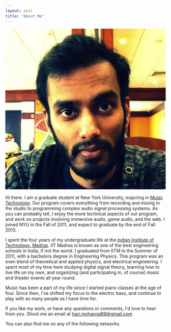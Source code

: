 ```yaml
---
layout: post
title: "About Me"
---
```


<img id="aboutimage boxsize" class="tiny" src="/images/hmpic.jpg" />

Hi there. I am a graduate student at New York University, majoring in
<a href="http://steinhardt.nyu.edu/music/technology/" target="_blank">Music
Technology</a>. Our program covers everything from recording and mixing in the
studio to programming complex audio signal processing systems. As you can
probably tell, I enjoy the more technical aspects of our program, and work on
projects involving immersive audio, game audio, and the web. I joined NYU in the
Fall of 2011, and expect to graduate by the end of Fall 2013.

I spent the four years of my undergraduate life at the
<a href="http://www.iitm.ac.in" target="_blank">Indian Institute of Technology,
Madras</a>. IIT Madras is known as one of the best engineering schools in India,
if not the world. I graduated from IITM in the Summer of 2011, with a bachelors
degree in Engineering Physics. This program was an even blend of theoretical and
applied physics, and electrical engineering. I spent most of my time here
studying digital signal theory, learning how to live life on my own, and
organizing (and participating in, of course) music and theater events all year
round.

Music has been a part of my life since I started piano classes at the age of
four. Since then, I've shifted my focus to the electric bass, and continue to
play with as many people as I have time for.

If you like my work, or have any questions or comments, I'd love to hear from
you. Shoot me an email at <a href="mailto:hari.mohanraj89@gmail.com"
target="_blank">hari.mohanraj89@gmail.com</a>

You can also find me on any of the following networks.

<a href="http://www.twitter.com/hari_mohanraj" target="_blank">
  <i class="icon-twitter icon-2x"></i>
</a>
<a href="http://www.facebook.com/harimohan" target="_blank">
  <i class="icon-facebook icon-2x"></i>
</a>
<a href="http://www.github.com/harimohanraj89" target="_blank">
  <i class="icon-github icon-2x"></i>
</a>
<a href="http://www.youtube.com/skfreak914" target="_blank">
  <i class="icon-youtube icon-2x"></i>
</a>
<a href="http://www.soundcloud.com/harimohan" target="_blank">
  <i class="icon-soundcloud icon-2x"></i>
</a>
